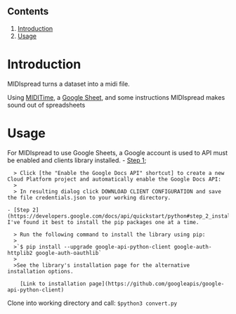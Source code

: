## Contents
  1. [Introduction](README.md#introduction)
  1. [Usage](README.md#usage)

# Introduction
  MIDIspread turns a dataset into a midi file.

  Using [MIDITime](https://github.com/cirlabs/miditime), a [Google Sheet](https://sheets.google.com), and some instructions MIDIspread makes sound out of spreadsheets

# Usage
  For MIDIspread to use Google Sheets, a Google account is used to API must be enabled and clients library installed.
    - [Step 1](https://developers.google.com/docs/api/quickstart/python#step_1_turn_on_the);

      > Click [the "Enable the Google Docs API" shortcut] to create a new Cloud Platform project and automatically enable the Google Docs API:
      >
      > In resulting dialog click DOWNLOAD CLIENT CONFIGURATION and save the file credentials.json to your working directory.

    - [Step 2](https://developers.google.com/docs/api/quickstart/python#step_2_install_the_google_client_library); I've found it best to install the pip packages one at a time.

      > Run the following command to install the library using pip:
      >
      >`$ pip install --upgrade google-api-python-client google-auth-httplib2 google-auth-oauthlib`
      >
      >See the library's installation page for the alternative installation options.

        [Link to installation page](https://github.com/googleapis/google-api-python-client)

  Clone into working directory and call: `$python3 convert.py`
